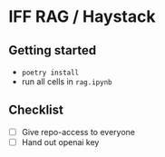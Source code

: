# IFF RAG / Haystack

## Getting started

- `poetry install`
- run all cells in `rag.ipynb`

## Checklist

- [ ] Give repo-access to everyone
- [ ] Hand out openai key
